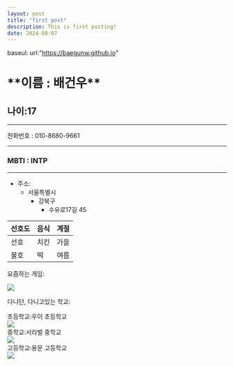 ```yaml
---
layout: post
title: "first post"
description: This is first posting!
date: 2024-08-07
---
```


baseul:
url:"https://baegunw.github.io"

<h1>**이름 : 배건우**</h1>

<h2>나이:17</h2>

---
전화번호 : 010-8680-9661

---
<h3>MBTI : INTP</h3>

---

* 주소:
  * 서울특별시
    * 강북구
      * 수유로17길 45

|선호도|음식|계절|
|---|---|---|
|선호|치킨|가을|
|불호|떡|여름|

요즘하는 게임:

![](https://encrypted-tbn0.gstatic.com/images?q=tbn:ANd9GcTKgGSqOonwy1A2wGXlyOj4aWfNN3fsSHfA7Q&s)

다니던, 다니고있는 학교:<br>

초등학교:우이 초등학교<br>
![](https://lh5.googleusercontent.com/proxy/WryWvp6772aE5fneFE8ezC6mhLh8Es5x-I_6VhRbWfduHGpwMxH86Ox_WahzItLgmAXpE04PBi7Wu9YnAotm40ukEq01Q7Ejvfl2)<br>
중학교:서라벌 중학교<br>
![](https://lh3.googleusercontent.com/p/AF1QipMXPhHxcP8B4Zu0UgHgGKwFIYkhaySrpsZbuat6=s680-w680-h510)<br>
고등학교:용문 고등학교<br>
![](https://edudonga.com/data/article/2012/1935588662_a6yirv8g.jpg)<br>
